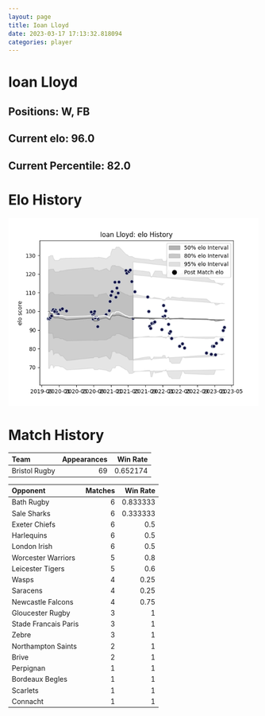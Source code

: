 ```yaml
---  
layout: page  
title: Ioan Lloyd  
date: 2023-03-17 17:13:32.818094  
categories: player  
---
```

# Ioan Lloyd

## Positions: W, FB

## Current elo: 96.0

## Current Percentile: 82.0

# Elo History


![elo history](history_IoanLloyd.png)
# Match History


| Team          |   Appearances |   Win Rate |
|:--------------|--------------:|-----------:|
| Bristol Rugby |            69 |   0.652174 |

| Opponent             |   Matches |   Win Rate |
|:---------------------|----------:|-----------:|
| Bath Rugby           |         6 |   0.833333 |
| Sale Sharks          |         6 |   0.333333 |
| Exeter Chiefs        |         6 |   0.5      |
| Harlequins           |         6 |   0.5      |
| London Irish         |         6 |   0.5      |
| Worcester Warriors   |         5 |   0.8      |
| Leicester Tigers     |         5 |   0.6      |
| Wasps                |         4 |   0.25     |
| Saracens             |         4 |   0.25     |
| Newcastle Falcons    |         4 |   0.75     |
| Gloucester Rugby     |         3 |   1        |
| Stade Francais Paris |         3 |   1        |
| Zebre                |         3 |   1        |
| Northampton Saints   |         2 |   1        |
| Brive                |         2 |   1        |
| Perpignan            |         1 |   1        |
| Bordeaux Begles      |         1 |   1        |
| Scarlets             |         1 |   1        |
| Connacht             |         1 |   1        |